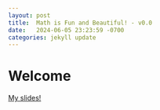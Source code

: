 ```yaml
---
layout: post
title:  Math is Fun and Beautiful! - v0.0
date:   2024-06-05 23:23:59 -0700
categories: jekyll update
---
```


# Welcome

[My slides!](/resource/slides/fun_math.pdf)
